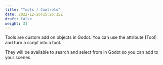 ```yaml
---
title: "Tools / Controls"
date: 2022-12-26T15:26:15Z
draft: false
weight: 31
---
```


Tools are custom add on objects in Godot. You can use the attribute [Tool] and turn a script into a tool.

They will be available to search and select from in Godot so you can add to your scenes.
